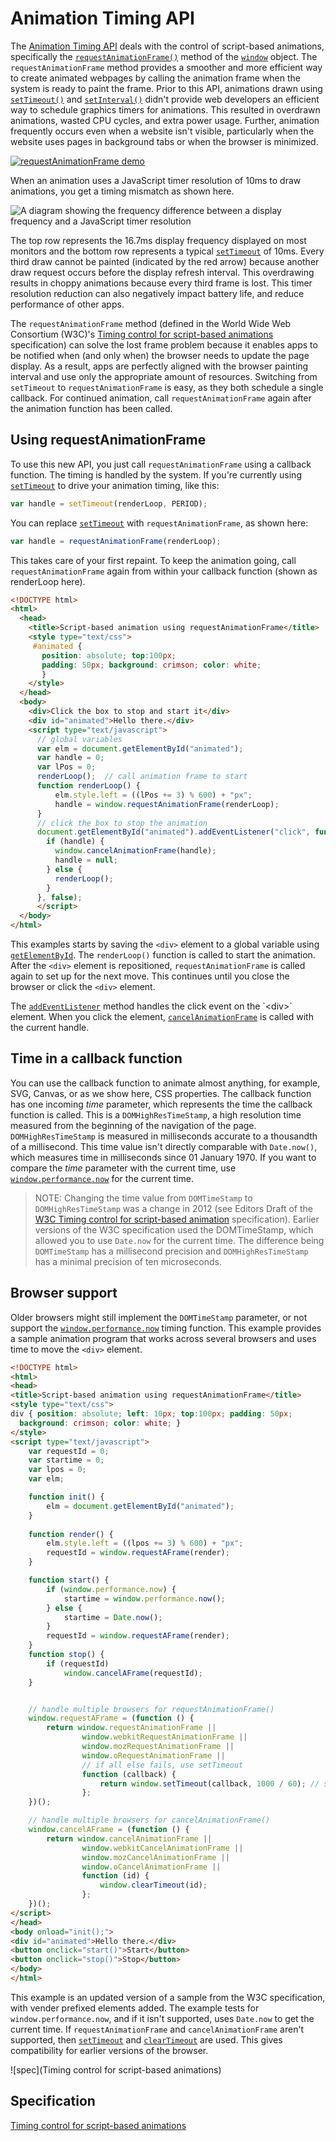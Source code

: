 # Animation Timing API

The [Animation Timing API](https://msdn.microsoft.com/library/hh772738(v=vs.85).aspx) deals with the control of script-based animations, specifically the [`requestAnimationFrame()`](https://msdn.microsoft.com/library/hh773174(v=vs.85).aspx) method of the [`window`](https://msdn.microsoft.com/library/ms535873(v=vs.85).aspx) object. The `requestAnimationFrame` method provides a smoother and more efficient way to create animated webpages by calling the animation frame when the system is ready to paint the frame. Prior to this API, animations drawn using [`setTimeout()`](https://msdn.microsoft.com/library/ms536753(v=vs.85).aspxd) and [`setInterval()`](https://msdn.microsoft.com/library/ms536749(v=vs.85).aspx) didn't provide web developers an efficient way to schedule graphics timers for animations. This resulted in overdrawn animations, wasted CPU cycles, and extra power usage. Further, animation frequently occurs even when a website isn't visible, particularly when the website uses pages in background tabs or when the browser is minimized.

[![requestAnimationFrame demo](../../media/animationTiming.gif)](https://testdrive-archive.azurewebsites.net/Graphics/RequestAnimationFrame/Default.html)

When an animation uses a JavaScript timer resolution of 10ms to draw animations, you get a timing mismatch as shown here.

![A diagram showing the frequency difference between a display frequency and a JavaScript timer resolution](../../media/ie10devguide_ppb4_9perf_image1.png)

The top row represents the 16.7ms display frequency displayed on most monitors and the bottom row represents a typical [`setTimeout`](http://go.microsoft.com/fwlink/p/?LinkID=233102) of 10ms. Every third draw cannot be painted (indicated by the red arrow) because another draw request occurs before the display refresh interval. This overdrawing results in choppy animations because every third frame is lost. This timer resolution reduction can also negatively impact battery life, and reduce performance of other apps.

The `requestAnimationFrame` method (defined in the World Wide Web Consortium (W3C)'s [Timing control for script-based animations](http://go.microsoft.com/fwlink/p/?LinkID=229562) specification) can solve the lost frame problem because it enables apps to be notified when (and only when) the browser needs to update the page display. As a result, apps are perfectly aligned with the browser painting interval and use only the appropriate amount of resources. Switching from `setTimeout` to `requestAnimationFrame` is easy, as they both schedule a single callback. For continued animation, call `requestAnimationFrame` again after the animation function has been called.

## Using requestAnimationFrame


To use this new API, you just call `requestAnimationFrame` using a callback function. The timing is handled by the system. If you're currently using [`setTimeout`](https://msdn.microsoft.com/library/ms536753) to drive your animation timing, like this:

```js
var handle = setTimeout(renderLoop, PERIOD);
```

You can replace [`setTimeout`](http://go.microsoft.com/fwlink/p/?LinkID=233102) with `requestAnimationFrame`, as shown here:

```js
var handle = requestAnimationFrame(renderLoop);
```

This takes care of your first repaint. To keep the animation going, call `requestAnimationFrame` again from within your callback function (shown as renderLoop here).

```html
<!DOCTYPE html>
<html>
  <head>
    <title>Script-based animation using requestAnimationFrame</title>
    <style type="text/css">
     #animated { 
       position: absolute; top:100px; 
       padding: 50px; background: crimson; color: white; 
       }
    </style>
  </head>
  <body>
    <div>Click the box to stop and start it</div>
    <div id="animated">Hello there.</div>
    <script type="text/javascript">
      // global variables 
      var elm = document.getElementById("animated");
      var handle = 0;
      var lPos = 0;
      renderLoop();  // call animation frame to start
      function renderLoop() {
          elm.style.left = ((lPos += 3) % 600) + "px";
          handle = window.requestAnimationFrame(renderLoop);
      }
      // click the box to stop the animation 
      document.getElementById("animated").addEventListener("click", function () {
        if (handle) {
          window.cancelAnimationFrame(handle);
          handle = null;
        } else {
          renderLoop();
        }
      }, false);
      </script>
  </body>
</html>
```

This examples starts by saving the `<div>` element to a global variable using [`getElementById`](https://msdn.microsoft.com/library/ms536437(v=vs.85).aspx). The `renderLoop()` function is called to start the animation. After the `<div>` element is repositioned, `requestAnimationFrame` is called again to set up for the next move. This continues until you close the browser or click the `<div>` element.

The [`addEventListener`](https://msdn.microsoft.com/library/ff975245(v=vs.85).aspx) method handles the click event on the `<div>` element. When you click the element, [`cancelAnimationFrame`](https://msdn.microsoft.com/library/hh773172(v=vs.85).aspx) is called with the current handle.

## Time in a callback function

You can use the callback function to animate almost anything, for example, SVG, Canvas, or as we show here, CSS properties. The callback function has one incoming *time* parameter, which represents the time the callback function is called. This is a `DOMHighResTimeStamp`, a high resolution time measured from the beginning of the navigation of the page. `DOMHighResTimeStamp` is measured in milliseconds accurate to a thousandth of a millisecond. This time value isn't directly comparable with `Date.now()`, which measures time in milliseconds since 01 January 1970. If you want to compare the *time* parameter with the current time, use [`window.performance.now`](https://msdn.microsoft.com/library/hh973355(v=vs.85).aspx) for the current time. 

> NOTE: Changing the time value from `DOMTimeStamp` to `DOMHighResTimeStamp` was a change in 2012 (see Editors Draft of the [W3C Timing control for script-based animation](http://go.microsoft.com/fwlink/p/?LinkID=229562) specification). Earlier versions of the W3C specification used the DOMTimeStamp, which allowed you to use `Date.now` for the current time. The difference being `DOMTimeStamp` has a millisecond precision and `DOMHighResTimeStamp` has a minimal precision of ten microseconds.

## Browser support

Older browsers might still implement the `DOMTimeStamp` parameter, or not support the [`window.performance.now`](https://msdn.microsoft.com/library/hh973355(v=vs.85).aspx) timing function. This example provides a sample animation program that works across several browsers and uses time to move the `<div>` element.

```html
<!DOCTYPE html>
<html>
<head>
<title>Script-based animation using requestAnimationFrame</title>
<style type="text/css">
div { position: absolute; left: 10px; top:100px; padding: 50px;
  background: crimson; color: white; }
</style>
<script type="text/javascript">
    var requestId = 0;
    var startime = 0;
    var lpos = 0;
    var elm;

    function init() {
        elm = document.getElementById("animated");
    }
    
    function render() {
        elm.style.left = ((lpos += 3) % 600) + "px";
        requestId = window.requestAFrame(render);
    }

    function start() {
        if (window.performance.now) {
            startime = window.performance.now();
        } else {
            startime = Date.now();
        }
        requestId = window.requestAFrame(render);
    }
    function stop() {
        if (requestId)
            window.cancelAFrame(requestId);        
    }


    // handle multiple browsers for requestAnimationFrame()
    window.requestAFrame = (function () {
        return window.requestAnimationFrame ||
                window.webkitRequestAnimationFrame ||
                window.mozRequestAnimationFrame ||
                window.oRequestAnimationFrame ||
                // if all else fails, use setTimeout
                function (callback) {
                    return window.setTimeout(callback, 1000 / 60); // shoot for 60 fps
                };
    })();

    // handle multiple browsers for cancelAnimationFrame()
    window.cancelAFrame = (function () {
        return window.cancelAnimationFrame ||
                window.webkitCancelAnimationFrame ||
                window.mozCancelAnimationFrame ||
                window.oCancelAnimationFrame ||
                function (id) {
                    window.clearTimeout(id);
                };
    })();
</script>
</head>
<body onload="init();">
<div id="animated">Hello there.</div>
<button onclick="start()">Start</button>
<button onclick="stop()">Stop</button>
</body>
</html>
```

This example is an updated version of a sample from the W3C specification, with vender prefixed elements added. The example tests for `window.performance.now`, and if it isn't supported, uses `Date.now` to get the current time. If `requestAnimationFrame` and `cancelAnimationFrame` aren't supported, then [`setTimeout`](https://msdn.microsoft.com/library/ms536753(v=vs.85).aspx) and [`clearTimeout`](https://msdn.microsoft.com/library/ms536357(v=vs.85).aspx) are used. This gives compatibility for earlier versions of the browser.

![spec](Timing control for script-based animations)

## Specification

[Timing control for script-based animations](https://www.w3.org/TR/animation-timing/)
